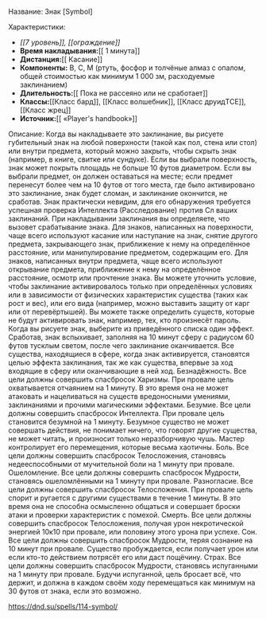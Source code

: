 Название: Знак \[Symbol] 

Характеристики:
- *[[7 уровень]], [[ограждение]]*
- **Время накладывания:**[[ 1 минута]]
- **Дистанция:**[[ Касание]]
- **Компоненты:** В, С, М (ртуть, фосфор и толчёные алмаз с опалом, общей стоимостью как минимум 1 000 зм, расходуемые заклинанием)
- **Длительность:**[[ Пока не рассеяно или не сработает]]
- **Классы:**[[Класс  бард]], [[Класс волшебник]], [[Класс друидTCE]], [[Класс жрец]]
- **Источник:**[[ «Player's handbook»]]

Описание:
Когда вы накладываете это заклинание, вы рисуете губительный знак на любой поверхности (такой как пол, стена или стол) или внутри предмета, который можно закрыть, чтобы скрыть знак (например, в книге, свитке или сундуке). Если вы выбрали поверхность, знак может покрыть площадь не больше 10 футов диаметром. Если вы выбрали предмет, он должен оставаться на месте; если предмет перенесут более чем на 10 футов от того места, где было активировано это заклинание, знак будет сломан, и заклинание окончится, не сработав.
Знак практически невидим, для его обнаружения требуется успешная проверка Интеллекта (Расследование) против Сл ваших заклинаний.
При накладывании заклинания вы определяете, что вызовет срабатывание знака. Для знаков, написанных на поверхности, чаще всего используют касание или наступание на знак, снятие другого предмета, закрывающего знак, приближение к нему на определённое расстояние, или манипулирование предметом, содержащим его. Для знаков, написанных внутри предмета, чаще всего используют открывание предмета, приближение к нему на определённое расстояние, осмотр или прочтение знака.
Вы можете уточнить условие, чтобы заклинание активировалось только при определённых условиях или в зависимости от физических характеристик существа (таких как рост и вес), или его вида (например, можно выставить защиту от карг или от перевёртышей). Вы можете также определить существ, которые не будут активировать знак, например, тех, кто произнесёт пароль.
Когда вы рисуете знак, выберите из приведённого списка один эффект. Сработав, знак вспыхивает, заполняя на 10 минут сферу с радиусом 60 футов тусклым светом, после чего заклинание оканчивается. Все существа, находящиеся в сфере, когда знак активируется, становятся целью эффекта заклинания, так же как существа, впервые за ход входящие в сферу или оканчивающие в ней ход.
Безнадёжность. Все цели должны совершить спасбросок Харизмы. При провале цель охватывается отчаянием на 1 минуту. В это время она не может атаковать и нацеливаться на существ вредоносными умениями, заклинаниями и прочими магическими эффектами.
Безумие. Все цели должны совершить спасбросок Интеллекта. При провале цель становится безумной на 1 минуту. Безумное существо не может совершать действия, не понимает ничего, что говорят другие существа, не может читать, и произносит только неразборчивую чушь. Мастер контролирует его перемещения, которые весьма хаотичны.
Боль. Все цели должны совершить спасбросок Телосложения, становясь недееспособными от мучительной боли на 1 минуту при провале.
Ошеломление. Все цели должны совершить спасбросок Мудрости, становясь ошеломлёнными на 1 минуту при провале.
Разногласие. Все цели должны совершить спасбросок Телосложения. При провале цель спорит и ругается с другими существами в течение 1 минуты. В это время она не способна осмысленно общаться и совершает броски атаки и проверки характеристик с помехой.
Смерть. Все цели должны совершить спасбросок Телосложения, получая урон некротической энергией 10к10 при провале, или половину этого урона при успехе.
Сон. Все цели должны совершить спасбросок Мудрости, теряя сознание на 10 минут при провале. Существо пробуждается, если получает урон или если кто-то действием потрясёт его или даст пощёчину.
Страх. Все цели должны совершить спасбросок Мудрости, становясь испуганными на 1 минуту при провале. Будучи испуганной, цель бросает всё, что держит, и должна в каждом своём ходу перемещаться как минимум на 30 футов от знака, если это возможно.

https://dnd.su/spells/114-symbol/